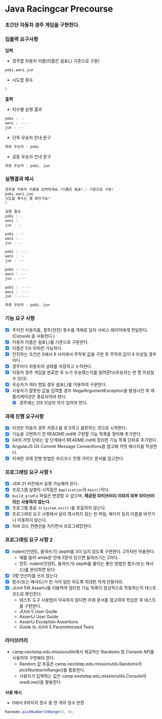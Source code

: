 # **Java Racingcar Precourse**

### 초간단 자동차 경주 게임을 구현한다.

### 입출력 요구사항

**입력**

- 경주할 자동차 이름(이름은 쉼표(,) 기준으로 구분)

```java
pobi,woni,jun
```

- 시도할 횟수

```java
5
```

**출력**

- 차수별 실행 결과

```java
pobi : --
woni : ----
jun : ---
```

- 단독 우승자 안내 문구

```java
최종 우승자 : pobi
```

- 공동 우승자 안내 문구
```java
최종 우승자 : pobi, jun
```

### 실행결과 예시

```java
경주할 자동차 이름을 입력하세요.(이름은 쉼표(,) 기준으로 구분)
pobi,woni,jun
시도할 횟수는 몇 회인가요?
5

실행 결과
pobi : -
woni : 
jun : -

pobi : --
woni : -
jun : --

pobi : ---
woni : --
jun : ---

pobi : ----
woni : ---
jun : ----

pobi : -----
woni : ----
jun : -----

최종 우승자 : pobi, jun
```


### 기능 요구 사항

- [x] 주어진 자동차들, 경주(전진) 횟수를 객체로 담아 서비스 레이어에게 전달한다.(Console 을 사용한다.)
- [x] 자동차 이름은 쉼표(,)를 기준으로 구분한다.
- [x] 이름은 5자 이하만 가능하다.
- [x] 전진하는 조건은 0에서 9 사이에서 무작위 값을 구한 후 무작위 값이 4 이상일 경우이다.
- [x] 경주마다 자동차의 상태를 저장하고 누적한다.
- [x] 자동차 경주 게임을 완료한 후 누가 우승했는지를 알려준다(우승자는 한 명 이상일 수 있다).
- [x] 우승자가 여러 명일 경우 쉼표(,)를 이용하여 구분한다.
- [x] 사용자가 잘못된 값을 입력할 경우 IllegalArgumentException을 발생시킨 후 애플리케이션은 종료되어야 한다.
  - [x] 경주에는 2대 이상의 차가 있어야 한다.

### 과제 진행 요구사항

- [x] 미션은 자동차 경주 저장소를 포크하고 클론하는 것으로 시작한다.
- [x] 기능을 구현하기 전 README.md에 구현할 기능 목록을 정리해 추가한다.
- [x] Git의 커밋 단위는 앞 단계에서 README.md에 정리한 기능 목록 단위로 추가한다.
- [x] AngularJS Git Commit Message Conventions을 참고해 커밋 메시지를 작성한다.
- [x] 자세한 과제 진행 방법은 프리코스 진행 가이드 문서를 참고한다.

### 프로그래밍 요구 사항 1

- [x] JDK 21 버전에서 실행 가능해야 한다.
- [x] 프로그램 실행의 시작점은 `Application`의 `main()`이다.
- [x] `build.gradle` 파일은 변경할 수 없으며, **제공된 라이브러리 이외의 외부 라이브러리는 사용하지 않는다.**
- [x] 프로그램 종료 시 `System.exit()`를 호출하지 않는다.
- [x] 프로그래밍 요구 사항에서 달리 명시하지 않는 한 파일, 패키지 등의 이름을 바꾸거나 이동하지 않는다.
- [x] 자바 코드 컨벤션을 지키면서 프로그래밍한다.

### 프로그래밍 요구 사항 2

- [x] indent(인덴트, 들여쓰기) depth를 3이 넘지 않도록 구현한다. 2까지만 허용한다.
  - 예를 들어 while문 안에 if문이 있으면 들여쓰기는 2이다.
  - 힌트: indent(인덴트, 들여쓰기) depth를 줄이는 좋은 방법은 함수(또는 메서드)를 분리하면 된다.
- [x] 3항 연산자를 쓰지 않는다.
- [x] 함수(또는 메서드)가 한 가지 일만 하도록 최대한 작게 만들어라.
- [x] JUnit 5와 AssertJ를 이용하여 정리한 기능 목록이 정상적으로 작동하는지 테스트 코드로 확인한다.
  - 테스트 도구 사용법이 익숙하지 않다면 아래 문서를 참고하여 학습한 후 테스트를 구현한다.
  - JUnit 5 User Guide
  - AssertJ User Guide
  - AssertJ Exception Assertions
  - Guide to JUnit 5 Parameterized Tests

### 라이브러리

 - camp.nextstep.edu.missionutils에서 제공하는 Randoms 및 Console API를 사용하여 구현해야 한다.
   - Random 값 추출은 camp.nextstep.edu.missionutils.Randoms의 pickNumberInRange()를 활용한다.
   - 사용자가 입력하는 값은 camp.nextstep.edu.missionutils.Console의 readLine()을 활용한다.

**사용 예시**
- 0에서 9까지의 정수 중 한 개의 정수 반환
```java
Randoms.pickNumberInRange(0, 9);
```
